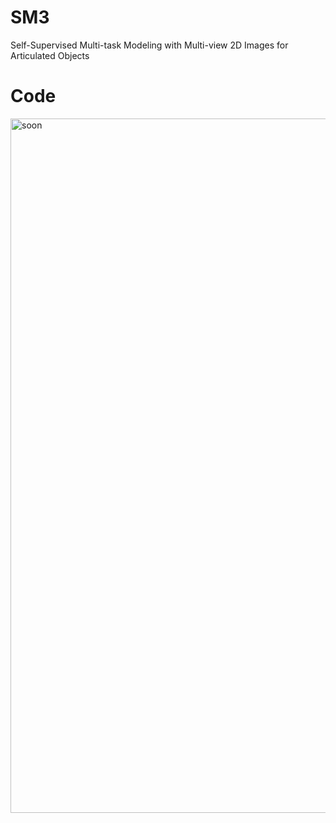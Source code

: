 # SM3
Self-Supervised Multi-task Modeling with Multi-view 2D Images for Articulated Objects

# Code


<img width="1111" alt="soon" src="https://github.com/LLLLLLLianHua/SM3/assets/64539703/e8927b27-fa1b-4796-bcc8-6f399e4f1dc5">

